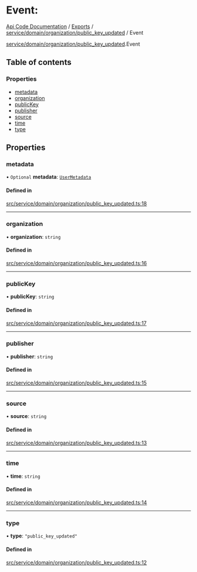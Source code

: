 # Event: 
 
[Api Code Documentation](../README.md) / [Exports](../modules.md) / [service/domain/organization/public\_key\_updated](../modules/service_domain_organization_public_key_updated.md) / Event

[service/domain/organization/public\_key\_updated](../modules/service_domain_organization_public_key_updated.md).Event

## Table of contents

### Properties

- [metadata](service_domain_organization_public_key_updated.Event.md#metadata)
- [organization](service_domain_organization_public_key_updated.Event.md#organization)
- [publicKey](service_domain_organization_public_key_updated.Event.md#publickey)
- [publisher](service_domain_organization_public_key_updated.Event.md#publisher)
- [source](service_domain_organization_public_key_updated.Event.md#source)
- [time](service_domain_organization_public_key_updated.Event.md#time)
- [type](service_domain_organization_public_key_updated.Event.md#type)

## Properties

### metadata

• `Optional` **metadata**: [`UserMetadata`](../modules/service_domain_metadata.md#usermetadata)

#### Defined in

[src/service/domain/organization/public_key_updated.ts:18](https://github.com/openkfw/TruBudget/blob/1602d8b/api/src/service/domain/organization/public_key_updated.ts#L18)

___

### organization

• **organization**: `string`

#### Defined in

[src/service/domain/organization/public_key_updated.ts:16](https://github.com/openkfw/TruBudget/blob/1602d8b/api/src/service/domain/organization/public_key_updated.ts#L16)

___

### publicKey

• **publicKey**: `string`

#### Defined in

[src/service/domain/organization/public_key_updated.ts:17](https://github.com/openkfw/TruBudget/blob/1602d8b/api/src/service/domain/organization/public_key_updated.ts#L17)

___

### publisher

• **publisher**: `string`

#### Defined in

[src/service/domain/organization/public_key_updated.ts:15](https://github.com/openkfw/TruBudget/blob/1602d8b/api/src/service/domain/organization/public_key_updated.ts#L15)

___

### source

• **source**: `string`

#### Defined in

[src/service/domain/organization/public_key_updated.ts:13](https://github.com/openkfw/TruBudget/blob/1602d8b/api/src/service/domain/organization/public_key_updated.ts#L13)

___

### time

• **time**: `string`

#### Defined in

[src/service/domain/organization/public_key_updated.ts:14](https://github.com/openkfw/TruBudget/blob/1602d8b/api/src/service/domain/organization/public_key_updated.ts#L14)

___

### type

• **type**: ``"public_key_updated"``

#### Defined in

[src/service/domain/organization/public_key_updated.ts:12](https://github.com/openkfw/TruBudget/blob/1602d8b/api/src/service/domain/organization/public_key_updated.ts#L12)
